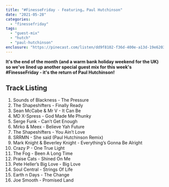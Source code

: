 ```yaml
---
title: "#FinesseFriday - Featuring… Paul Hutchinson"
date: "2021-05-28"
categories: 
  - "finessefriday"
tags: 
  - "guest-mix"
  - "hutch"
  - "paul-hutchinson"
enclosure: "https://pinecast.com/listen/dd9f8102-f36d-400e-a13d-19e6203b7a4b.mp3 189562671 audio/mpeg "
---
```


**It's the end of the month (and a warm bank holiday weekend for the UK) so we've lined up another special guest mix for this week's #FinesseFriday - it's the return of Paul Hutchinson!**

## Track Listing

1. Sounds of Blackness - The Pressure
2. The Shapeshifters - Finally Ready
3. Sean McCabe & Mr V - It Can Be
4. MD X-Spress - God Made Me Phunky
5. Serge Funk - Can’t Get Enough
6. Mirko & Meex - Believe Yah Future
7. The Shapeshifters - You Ain’t Love
8. SRRMN - She said (Paul Hutchinson Remix)
9. Mark Knight & Beverley Knight - Everything’s Gonna Be Alright
10. Crazy P - One True Light
11. The Fog - Been A Long Time
12. Praise Cats - Shined On Me
13. Pete Heller’s Big Love - Big Love
14. Soul Central - Strings Of Life
15. Earth n Days - The Change
16. Joe Smooth - Promised Land
